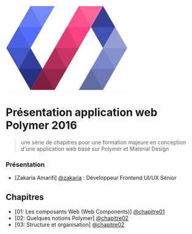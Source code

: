![](images/polymer.png)
# Présentation application web Polymer 2016
> une série de chapitres pour une formation majeure en conception d'une application web
basé sur Polymer et Material Design

### Présentation
  - [Zakaria Amarifi] [@zakaria] : Développeur Frontend UI/UX Sénior


## Chapitres
  - [01: Les composants Web (Web Components)] [@chapitre01]
  - [02: Quelques notions Polymer] [@chapitre02]
  - [03: Structure et organisation] [@chapitre02]


[@zakaria]:mailto:z.amarifi@dm73.net
[@chapitre01]:chapters/01-web-components
[@chapitre02]:chapters/02-polymer-quick-tour
[@chapitre03]:chapters/03-structure-organisation
